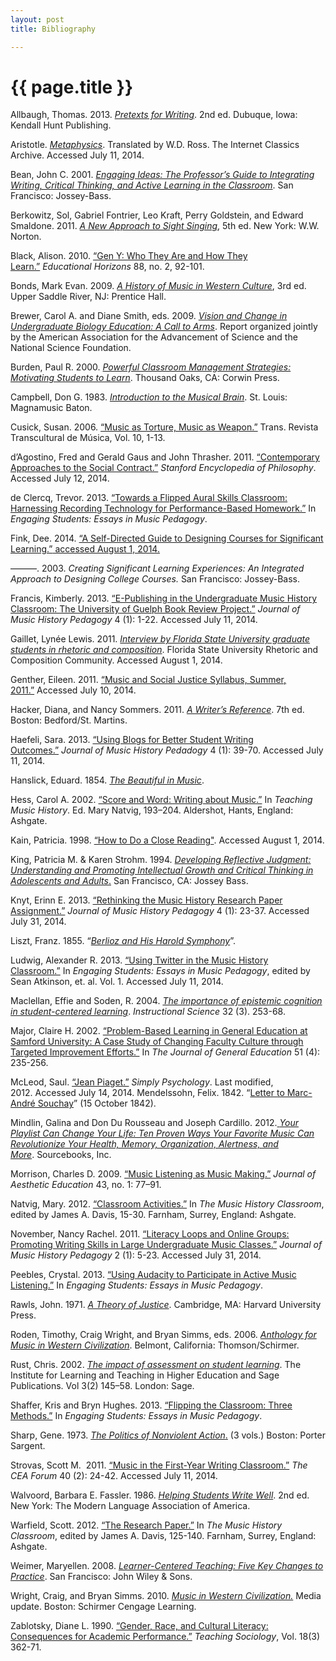 ```yaml
---
layout: post
title: Bibliography

---
```


{{ page.title }}
================

Allbaugh, Thomas. 2013. [*Pretexts for Writing*](http://www.google.com/url?q=http%3A%2F%2Fwww.thomasallbaugh.com%2Fpretexts-for-writing%2F&sa=D&sntz=1&usg=AFQjCNGsoHRi4hdNQFkjvQ9x7hnVQpfD4w). 2nd ed. Dubuque, Iowa: Kendall Hunt Publishing.

Aristotle. [*Metaphysics*](http://www.google.com/url?q=http%3A%2F%2Fclassics.mit.edu%2FAristotle%2Fmetaphysics.1.i.html&sa=D&sntz=1&usg=AFQjCNEvlbo6yjhi2z4zmPaDEbdpq_at7Q). Translated by W.D. Ross. The Internet Classics Archive. Accessed July 11, 2014.

Bean, John C. 2001. [*Engaging Ideas: The Professor’s Guide to Integrating Writing, Critical Thinking, and Active Learning in the Classroom*](https://www.google.com/url?q=https%3A%2F%2Fopenlibrary.org%2Fworks%2FOL12338350W%2FEngaging_ideas&sa=D&sntz=1&usg=AFQjCNH5Y2kQSMVyruZNJEz6lLFMgFI-WA). San Francisco: Jossey-Bass.  

Berkowitz, Sol, Gabriel Fontrier, Leo Kraft, Perry Goldstein, and Edward Smaldone. 2011. [*A New Approach to Sight Singing*](https://www.google.com/url?q=https%3A%2F%2Fopenlibrary.org%2Fworks%2FOL16010686W%2FA_new_approach_to_sight_singing&sa=D&sntz=1&usg=AFQjCNGQ-UXOOBwtXfkvvP0xkspyvaDOjQ), 5th ed. New York: W.W. Norton.

Black, Alison. 2010. [“Gen Y: Who They Are and How They Learn.”](http://www.google.com/url?q=http%3A%2F%2Feric.ed.gov%2F%3Fid%3DEJ872487&sa=D&sntz=1&usg=AFQjCNFe8HDTUcgFxiePmkBBklpbZ9if3Q) *Educational Horizons* 88, no. 2, 92-101.

Bonds, Mark Evan. 2009. [*A History of Music in Western Culture*](https://www.google.com/url?q=https%3A%2F%2Fopenlibrary.org%2Fbooks%2FOL22543533M%2FA_history_of_music_in_Western_culture&sa=D&sntz=1&usg=AFQjCNF0wFMD44dwUI_MU8jVhlokdwdNww), 3rd ed. Upper Saddle River, NJ: Prentice Hall.

Brewer, Carol A. and Diane Smith, eds. 2009. [*Vision and Change in Undergraduate Biology Education: A Call to Arms*](http://www.google.com/url?q=http%3A%2F%2Fvisionandchange.org%2Ffiles%2F2013%2F11%2Faaas-VISchange-web1113.pdf&sa=D&sntz=1&usg=AFQjCNH3vxUYkztRo5EoBAEzmngP9Peq3w). Report organized jointly by the American Association for the Advancement of Science and the National Science Foundation.

Burden, Paul R. 2000. [*Powerful Classroom Management Strategies: Motivating Students to Learn*](http://books.google.com/books?id=BbJJzPLe_9IC&printsec=frontcover&source=gbs_ge_summary_r&cad=0#v=onepage&q&f=false). Thousand Oaks, CA: Corwin Press.

Campbell, Don G. 1983. [*Introduction to the Musical Brain*](http://www.google.com/url?q=http%3A%2F%2Fwww.amazon.com%2FIntroduction-Musical-Brain-Don-Campbell%2Fdp%2F0918812283&sa=D&sntz=1&usg=AFQjCNFgTMTgqHcb9-i30Zq8kDVMUip54A). St. Louis: Magnamusic Baton.

Cusick, Susan. 2006. [“Music as Torture, Music as Weapon.”](http://www.google.com/url?q=http%3A%2F%2Fwww.redalyc.org%2Farticulo.oa%3Fid%3D82201011&sa=D&sntz=1&usg=AFQjCNGHsUGUp0mNEhhgL9c7AgOiinUBpA) Trans. Revista Transcultural de Música, Vol. 10, 1-13.

d’Agostino, Fred and Gerald Gaus and John Thrasher. 2011. [“Contemporary Approaches to the Social Contract.”](http://www.google.com/url?q=http%3A%2F%2Fplato.stanford.edu%2Fentries%2Fcontractarianism-contemporary%2F&sa=D&sntz=1&usg=AFQjCNHpBdGT1qBL1WH4SnmYd83r0JAolw) *Stanford Encyclopedia of Philosophy*. Accessed July 12, 2014.

de Clercq, Trevor. 2013. [“Towards a Flipped Aural Skills Classroom: Harnessing Recording Technology for Performance-Based Homework.”](http://www.google.com/url?q=http%3A%2F%2Fwww.flipcamp.org%2Fengagingstudents%2FdeClercq.html&sa=D&sntz=1&usg=AFQjCNFS5ln7dEHE87dnYbodtijucAWSaw) In *Engaging Students: Essays in Music Pedagogy*.

Fink, Dee. 2014. [“A Self-Directed Guide to Designing Courses for Significant Learning.”](http://www.google.com/url?q=http%3A%2F%2Fwww.deefinkandassociates.com%2FGuidetoCourseDesignAug05.pdf&sa=D&sntz=1&usg=AFQjCNFMThAmMrEN3yhnRzc1BIsIcCI5cA)[ accessed August 1, 2014.](http://www.google.com/url?q=http%3A%2F%2Fwww.deefinkandassociates.com%2FGuidetoCourseDesignAug05.pdf&sa=D&sntz=1&usg=AFQjCNFMThAmMrEN3yhnRzc1BIsIcCI5cA)

———. 2003. *Creating Significant Learning Experiences: An Integrated Approach to Designing College Courses.* San Francisco: Jossey-Bass.

Francis, Kimberly. 2013. [“E-Publishing in the Undergraduate Music History Classroom: The University of Guelph Book Review Project.”](http://www.google.com/url?q=http%3A%2F%2Fwww.ams-net.org%2Fojs%2Findex.php%2Fjmhp%2Farticle%2Fview%2F92%2F124&sa=D&sntz=1&usg=AFQjCNH57fQO0X91PmfSxWYrq-HVEmPvog) *Journal of Music History Pedagogy* 4 (1): 1-22. Accessed July 11, 2014.

Gaillet, Lynée Lewis. 2011. [*Interview by Florida State University graduate students in rhetoric and composition*](http://www.google.com/url?q=http%3A%2F%2Fwww.english.fsu.edu%2Frhetcomp%2Ftranscripts%2Fgaillet.pdf&sa=D&sntz=1&usg=AFQjCNHbP4BTArMzNSWsrWi9JwA8d0LXxg). Florida State University Rhetoric and Composition Community. Accessed August 1, 2014.  

Genther, Eileen. 2011. [“Music and Social Justice Syllabus, Summer, 2011.”](http://www.google.com/url?q=http%3A%2F%2Fwww.wesleyseminary.edu%2FPortals%2F0%2FDocuments%2FSummer%2520Programs%2FMusic%2520and%2520Social%2520Justice%2520summer11.pdf&sa=D&sntz=1&usg=AFQjCNF98CNlsCeKhOU_qHJITYdAhgyXyA) Accessed July 10, 2014.

Hacker, Diana, and Nancy Sommers. 2011. [*A Writer’s Reference*](https://www.google.com/url?q=https%3A%2F%2Fopenlibrary.org%2Fworks%2FOL16082083W%2FA_writer%2527s_reference&sa=D&sntz=1&usg=AFQjCNFjU6u4KDh7cD2REdrsKYkk251vAQ). 7th ed. Boston: Bedford/St. Martins.

Haefeli, Sara. 2013. [“Using Blogs for Better Student Writing Outcomes.”](http://www.google.com/url?q=http%3A%2F%2Fwww.ams-net.org%2Fojs%2Findex.php%2Fjmhp%2Farticle%2Fview%2F101%2F126&sa=D&sntz=1&usg=AFQjCNHGJDuoH-boUEq-LYI-9nBj50rVFw) *Journal of Music History Pedadogy* 4 (1): 39-70. Accessed July 11, 2014.  

Hanslick, Eduard. 1854. [*The Beautiful in Music*](https://www.google.com/url?q=https%3A%2F%2Farchive.org%2Fdetails%2Fbeautifulinmusic00hans&sa=D&sntz=1&usg=AFQjCNHF00EpSCzQcP32U9qL7-fDSUBMpA).

Hess, Carol A. 2002. [“Score and Word: Writing about Music.”](https://www.google.com/url?q=https%3A%2F%2Fopenlibrary.org%2Fworks%2FOL8477219W%2FTeaching_Music_History&sa=D&sntz=1&usg=AFQjCNEhnbN8VSpmqbJ7KYmsa3W2FOvyqA) In *Teaching Music History*. Ed. Mary Natvig, 193–204. Aldershot, Hants, England: Ashgate.

Kain, Patricia. 1998. [“How to Do a Close Reading"](http://www.google.com/url?q=http%3A%2F%2Fwritingcenter.fas.harvard.edu%2Fpages%2Fhow-do-close-reading&sa=D&sntz=1&usg=AFQjCNHjTdDbVfnzHWW8NpY6r1QS4c65Fg). Accessed August 1, 2014.

King, Patricia M. & Karen Strohm. 1994. [*Developing Reflective Judgment: Understanding and Promoting Intellectual Growth and Critical Thinking in Adolescents and Adults*.](http://www.google.com/url?q=http%3A%2F%2Feric.ed.gov%2F%3Fid%3DED368925&sa=D&sntz=1&usg=AFQjCNFLzDIx_xgLQ6_LaIgiczGic63Kxg) San Francisco, CA: Jossey Bass.

Knyt, Erinn E. 2013. [“Rethinking the Music History Research Paper Assignment.”](http://www.google.com/url?q=http%3A%2F%2Fwww.ams-net.org%2Fojs%2Findex.php%2Fjmhp%2Farticle%2Fview%2F95%2F123&sa=D&sntz=1&usg=AFQjCNEo0hh07Ue38G7QL5GsDDA7XR53nQ) *Journal of Music History Pedagogy* 4 (1): 23-37. Accessed July 31, 2014.

Liszt, Franz. 1855. “[*Berlioz and His Harold Symphony*](https://www.google.com/url?q=https%3A%2F%2Fis.muni.cz%2Fel%2F1421%2Fpodzim2008%2FVH_751%2Fliszt.html&sa=D&sntz=1&usg=AFQjCNGn8aqH1-BRrDbAkqtsdZn540bd8w)”.

Ludwig, Alexander R. 2013. [“Using Twitter in the Music History Classroom.”](http://www.google.com/url?q=http%3A%2F%2Fwww.flipcamp.org%2Fengagingstudents%2Fludwig.html&sa=D&sntz=1&usg=AFQjCNHmb5gNPvqGZFWeD6k8fpvJZmKsyg) In *Engaging Students: Essays in Music Pedagogy*, edited by Sean Atkinson, et. al. Vol. 1. Accessed July 11, 2014.

Maclellan, Effie and Soden, R. 2004. [*The importance of epistemic cognition in student-centered learning*](http://www.google.com/url?q=http%3A%2F%2Fstrathprints.strath.ac.uk%2F5509%2F1%2Fstrathprints005509.pdf&sa=D&sntz=1&usg=AFQjCNH1fbS20tLx9YYbSMA14_Go9UX4Zg). *Instructional Science* 32 (3). 253-68.

Major, Claire H. 2002. [“Problem-Based Learning in General Education at Samford University: A Case Study of Changing Faculty Culture through Targeted Improvement Efforts.”](http://www.google.com/url?q=http%3A%2F%2Fwww.jstor.org%2Fstable%2F27797926&sa=D&sntz=1&usg=AFQjCNFyQ4SMr3DDvGbGmKPiwwo6sDYmEw) In *The Journal of General Education* 51 (4): 235-256.

McLeod, Saul. [“Jean Piaget.”](http://www.google.com/url?q=http%3A%2F%2Fwww.simplypsychology.org%2Fpiaget.html&sa=D&sntz=1&usg=AFQjCNFcZtkiQfdA9WoMXhDIeObju4-eZw) *Simply Psychology*. Last modified, 2012. Accessed July 14, 2014.
Mendelssohn, Felix. 1842. “[Letter to Marc-André Souchay](https://www.google.com/url?q=https%3A%2F%2Farchive.org%2Fdetails%2Flettersoffelixm00mend&sa=D&sntz=1&usg=AFQjCNFElrGlmwa5bGAMNWcfvqgYrRgVpw)” (15 October 1842).

Mindlin, Galina and Don Du Rousseau and Joseph Cardillo. 2012.[ ](http://books.google.com/books/about/Your_Playlist_Can_Change_Your_Life.html?id=RCK5VYfL79gC&redir_esc=y)[*Your Playlist Can Change Your Life: Ten Proven Ways Your Favorite Music Can Revolutionize Your Health, Memory, Organization, Alertness, and More*](http://books.google.com/books/about/Your_Playlist_Can_Change_Your_Life.html?id=RCK5VYfL79gC&redir_esc=y). Sourcebooks, Inc.

Morrison, Charles D. 2009. [“Music Listening as Music Making.”](http://www.google.com/url?q=http%3A%2F%2Fmuse.jhu.edu%2Fjournals%2Fthe_journal_of_aesthetic_education%2Fv043%2F43.1.morrison.html&sa=D&sntz=1&usg=AFQjCNG3oRxeJJcRla2Y-zEalsXS6npEOw) *Journal of Aesthetic Education* 43, no. 1: 77–91.

Natvig, Mary. 2012. [“Classroom Activities.”](https://www.google.com/url?q=https%3A%2F%2Fopenlibrary.org%2Fworks%2FOL16557937W%2FThe_music_history_classroom&sa=D&sntz=1&usg=AFQjCNE-PrdoQcwihlzYZJbAyp8Cfl59pA) In *The Music History Classroom*, edited by James A. Davis, 15-30. Farnham, Surrey, England: Ashgate.

November, Nancy Rachel. 2011.  [“Literacy Loops and Online Groups: Promoting Writing Skills in Large Undergraduate Music Classes.”](http://www.google.com/url?q=http%3A%2F%2Fwww.ams-net.org%2Fojs%2Findex.php%2Fjmhp%2Farticle%2Fview%2F31%2F59&sa=D&sntz=1&usg=AFQjCNG0HGg_HSh7mvEqLmjYeJ8JqrrBRg) *Journal of Music History Pedagogy* 2 (1): 5-23. Accessed July 31, 2014.

Peebles, Crystal. 2013. [“Using Audacity to Participate in Active Music Listening.”](http://www.google.com/url?q=http%3A%2F%2Fwww.flipcamp.org%2Fengagingstudents%2Fpeebles.html&sa=D&sntz=1&usg=AFQjCNE8NUmnYZRGs7F-sW3j3Sxp01c2Bg) In *Engaging Students: Essays in Music Pedagogy*.

Rawls, John. 1971. [*A Theory of Justice*](http://books.google.com/books/about/A_THEORY_OF_JUSTICE_ORIG_EDN.html?id=vcVEPc30ut0C&redir_esc=y). Cambridge, MA: Harvard University Press.

Roden, Timothy, Craig Wright, and Bryan Simms, eds. 2006. [*Anthology for Music in Western Civilization*](https://www.google.com/url?q=https%3A%2F%2Fopenlibrary.org%2Fworks%2FOL12405724W%2FAnthology_for_music_in_western_civilization&sa=D&sntz=1&usg=AFQjCNHlEbtfnxTRBt3EHPEXW_Hv8ZNgsA). Belmont, California: Thomson/Schirmer.

Rust, Chris. 2002. [*The impact of assessment on student learning*](http://www.google.com/url?q=http%3A%2F%2Funcw.edu%2Fcas%2Fdocuments%2FRust2002.pdf&sa=D&sntz=1&usg=AFQjCNESn-MfTxtf0-TheKNNeeDhDmSBCw). The Institute for Learning and Teaching in Higher Education and Sage Publications. Vol 3(2) 145–58. London: Sage.

Shaffer, Kris and Bryn Hughes. 2013. [“Flipping the Classroom: Three Methods.”](http://www.google.com/url?q=http%3A%2F%2Fwww.flipcamp.org%2Fengagingstudents%2Fshafferintro.html&sa=D&sntz=1&usg=AFQjCNHdo8F-0-l1EfsZ7XkcIsQnd1IutQ) In *Engaging Students: Essays in Music Pedagogy*.

Sharp, Gene. 1973. [*The Politics of Nonviolent Action*.](http://books.google.com/books/about/The_Politics_of_Nonviolent_Action.html?id=gA0XAAAAIAAJ&redir_esc=y) (3 vols.) Boston: Porter Sargent.

Strovas, Scott M.  2011. [“Music in the First-Year Writing Classroom.”](https://www.google.com/url?q=https%3A%2F%2Fjournals.tdl.org%2Fceaforum%2Findex.php%2Fceaforum%2Farticle%2Fview%2F6340%2F5967https%3A%2Fjournals.tdl.org%2Fceaforum%2Findex.php%2Fceaforum%2Farticle%2Fview%2F6340%2F5967&sa=D&sntz=1&usg=AFQjCNFR8o8fH5__ZpssUVH3bTHt1AODQQ) *The CEA Forum* 40 (2): 24-42. Accessed July 11, 2014.

Walvoord, Barbara E. Fassler. 1986. [*Helping Students Write Well*](https://www.google.com/url?q=https%3A%2F%2Fopenlibrary.org%2Fbooks%2FOL2719190M%2FHelping_students_write_well&sa=D&sntz=1&usg=AFQjCNFyIZZfDs5MQkGtMC8a_rwpDPBgXw). 2nd ed. New York: The Modern Language Association of America.

Warfield, Scott. 2012. [“The Research Paper.”](https://www.google.com/url?q=https%3A%2F%2Fopenlibrary.org%2Fworks%2FOL16557937W%2FThe_music_history_classroom&sa=D&sntz=1&usg=AFQjCNE-PrdoQcwihlzYZJbAyp8Cfl59pA) In *The Music History Classroom*, edited by James A. Davis, 125-140. Farnham, Surrey, England: Ashgate.

Weimer, Maryellen. 2008. [*Learner-Centered Teaching: Five Key Changes to Practice*](http://books.google.com/books?id=X6IfawF1RNwC&pg=PR5&source=gbs_selected_pages&cad=3#v=onepage&q&f=false). San Francisco: John Wiley & Sons.

Wright, Craig, and Bryan Simms. 2010. [*Music in Western Civilization.*](https://www.google.com/url?q=https%3A%2F%2Fopenlibrary.org%2Fbooks%2FOL23677043M%2FMusic_in_western_civilization&sa=D&sntz=1&usg=AFQjCNHv2ec5rQCmQrbKZdi2EH2K_-yyIQ) Media update. Boston: Schirmer Cengage Learning.

Zablotsky, Diane L. 1990. [“Gender, Race, and Cultural Literacy: Consequences for Academic Performance.”](http://www.google.com/url?q=http%3A%2F%2Fwww.jstor.org%2Fdiscover%2F10.2307%2F1317739%3Fuid%3D3738128%26uid%3D2129%26uid%3D2%26uid%3D70%26uid%3D4%26sid%3D21104352446847&sa=D&sntz=1&usg=AFQjCNGLKBUZeRx7HX5-ft_hAhF9Ip655Q) *Teaching Sociology*, Vol. 18(3) 362-71.

